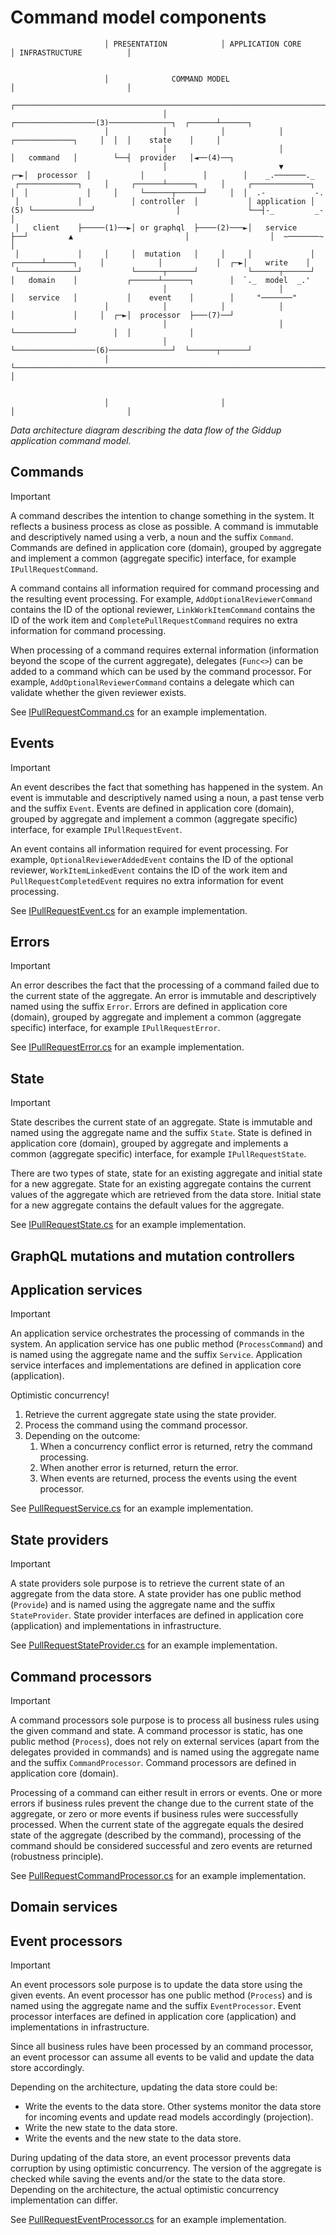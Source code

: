 # Command model components

```
                     │ PRESENTATION            │ APPLICATION CORE                            │ INFRASTRUCTURE          │


                     │              COMMAND MODEL                                            │                         │
                                  ┌───────────────────────────────────────────────────────────────────────┐
                                  │                         ┌──────────────────(3)──────────────┐  ┌──────┴──────┐
                     │            │            │            │            ┌─────────────┐     │  │  │    state    │     │
                                  │                         │            │   command   │        └──┤  provider   │◄──(4)──┐
                                  │                         ▼         ┌─►│  processor  │           │             │        │    _.───────._
 ┌─────────────┐     │     ┌──────┴──────┐     │     ┌─────────────┐  │  │             │     │     └──────┬──────┘     │  │  .-           -.
 │             │           │ controller  │           │ application │ (5) └─────────────┘                  │               └──┤-_         _-│
 │   client    ├─────(1)──►│ or graphql  ├────(2)───►│   service   ├──┘         ▲                         │                  │  ~───────~  │
 │             │     │     │  mutation   │     │     │             │     ┌──────┴──────┐     │            │            │  ┌─►│    write    │
 └─────────────┘           └──────┬──────┘           └──────┬──────┘     │   domain    │           ┌──────┴──────┐        │  `._  model  _.'
                                  │                         │            │   service   │           │    event    │        │     "───────"
                     │            │            │            │            │             │     │  ┌─►│  processor  ├───(7)──┘
                                  │                         │            └─────────────┘        │  │             │
                                  │                         └──────────────────(6)──────────────┘  └──────┬──────┘
                     │            └───────────────────────────────────────────────────────────────────────┘            │


                     │                         │                                             │                         │
```

*Data architecture diagram describing the data flow of the Giddup application command model.*

## Commands

> [!IMPORTANT]
> A command describes the intention to change something in the system. It reflects a business process as close as possible. A command is immutable and descriptively named using a verb, a noun and the suffix `Command`. Commands are defined in application core (domain), grouped by aggregate and implement a common (aggregate specific) interface, for example `IPullRequestCommand`.

A command contains all information required for command processing and the resulting event processing. For example, `AddOptionalReviewerCommand` contains the ID of the optional reviewer, `LinkWorkItemCommand` contains the ID of the work item and `CompletePullRequestCommand` requires no extra information for command processing.

When processing of a command requires external information (information beyond the scope of the current aggregate), delegates (`Func<>`) can be added to a command which can be used by the command processor. For example, `AddOptionalReviewerCommand` contains a delegate which can validate whether the given reviewer exists.

See [IPullRequestCommand.cs](https://github.com/dotarj/Giddup/blob/master/src/Giddup.ApplicationCore/Domain/PullRequests/IPullRequestCommand.cs) for an example implementation.

## Events

> [!IMPORTANT]
> An event describes the fact that something has happened in the system. An event is immutable and descriptively named using a noun, a past tense verb and the suffix `Event`. Events are defined in application core (domain), grouped by aggregate and implement a common (aggregate specific) interface, for example `IPullRequestEvent`.

An event contains all information required for event processing. For example, `OptionalReviewerAddedEvent` contains the ID of the optional reviewer, `WorkItemLinkedEvent` contains the ID of the work item and `PullRequestCompletedEvent` requires no extra information for event processing.

See [IPullRequestEvent.cs](https://github.com/dotarj/Giddup/blob/master/src/Giddup.ApplicationCore/Domain/PullRequests/IPullRequestEvent.cs) for an example implementation.

## Errors

> [!IMPORTANT]
> An error describes the fact that the processing of a command failed due to the current state of the aggregate. An error is immutable and descriptively named using the suffix `Error`. Errors are defined in application core (domain), grouped by aggregate and implement a common (aggregate specific) interface, for example `IPullRequestError`.

See [IPullRequestError.cs](https://github.com/dotarj/Giddup/blob/master/src/Giddup.ApplicationCore/Domain/PullRequests/IPullRequestError.cs) for an example implementation.

## State
> [!IMPORTANT]
> State describes the current state of an aggregate. State is immutable and named using the aggregate name and the suffix `State`. State is defined in application core (domain), grouped by aggregate and implements a common (aggregate specific) interface, for example `IPullRequestState`.

There are two types of state, state for an existing aggregate and initial state for a new aggregate. State for an existing aggregate contains the current values of the aggregate which are retrieved from the data store. Initial state for a new aggregate contains the default values for the aggregate.

See [IPullRequestState.cs](https://github.com/dotarj/Giddup/blob/master/src/Giddup.ApplicationCore/Domain/PullRequests/IPullRequestState.cs) for an example implementation.

## GraphQL mutations and mutation controllers

## Application services

> [!IMPORTANT]
> An application service orchestrates the processing of commands in the system. An application service has one public method (`ProcessCommand`) and is named using the aggregate name and the suffix `Service`. Application service interfaces and implementations are defined in application core (application).

Optimistic concurrency!

1. Retrieve the current aggregate state using the state provider.
1. Process the command using the command processor.
1. Depending on the outcome:
   1. When a concurrency conflict error is returned, retry the command processing.
   1. When another error is returned, return the error.
   1. When events are returned, process the events using the event processor.

See [PullRequestService.cs](https://github.com/dotarj/Giddup/blob/master/src/Giddup.ApplicationCore/Application/PullRequests/PullRequestService.cs) for an example implementation.

## State providers

> [!IMPORTANT]
> A state providers sole purpose is to retrieve the current state of an aggregate from the data store. A state provider has one public method (`Provide`) and is named using the aggregate name and the suffix `StateProvider`. State provider interfaces are defined in application core (application) and implementations in infrastructure.

See [PullRequestStateProvider.cs](https://github.com/dotarj/Giddup/blob/master/src/Giddup.Infrastructure/PullRequests/CommandModel/PullRequestStateProvider.cs) for an example implementation.

## Command processors

> [!IMPORTANT]
> A command processors sole purpose is to process all business rules using the given command and state. A command processor is static, has one public method (`Process`), does not rely on external services (apart from the delegates provided in commands) and is named using the aggregate name and the suffix `CommandProcessor`. Command processors are defined in application core (domain).

Processing of a command can either result in errors or events. One or more errors if business rules prevent the change due to the current state of the aggregate, or zero or more events if business rules were successfully processed. When the current state of the aggregate equals the desired state of the aggregate (described by the command), processing of the command should be considered successful and zero events are returned (robustness principle).

See [PullRequestCommandProcessor.cs](https://github.com/dotarj/Giddup/blob/master/src/Giddup.ApplicationCore/Domain/PullRequests/PullRequestCommandProcessor.cs) for an example implementation.

## Domain services

## Event processors

> [!IMPORTANT]
> An event processors sole purpose is to update the data store using the given events. An event processor has one public method (`Process`) and is named using the aggregate name and the suffix `EventProcessor`. Event processor interfaces are defined in application core (application) and implementations in infrastructure.

Since all business rules have been processed by an command processor, an event processor can assume all events to be valid and update the data store accordingly.

Depending on the architecture, updating the data store could be:

- Write the events to the data store. Other systems monitor the data store for incoming events and update read models accordingly (projection).
- Write the new state to the data store.
- Write the events and the new state to the data store.

During updating of the data store, an event processor prevents data corruption by using optimistic concurrency. The version of the aggregate is checked while saving the events and/or the state to the data store. Depending on the architecture, the actual optimistic concurrency implementation can differ.

See [PullRequestEventProcessor.cs](https://github.com/dotarj/Giddup/blob/master/src/Giddup.Infrastructure/PullRequests/CommandModel/PullRequestEventProcessor.cs) for an example implementation.
